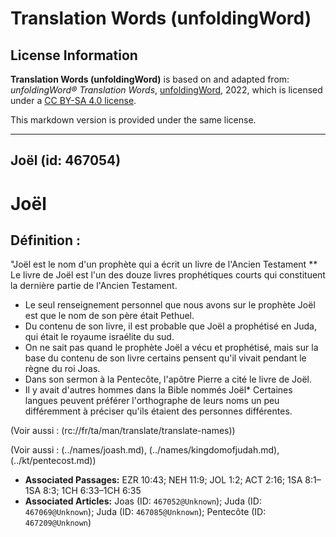 # Translation Words (unfoldingWord)

## License Information

**Translation Words (unfoldingWord)** is based on and adapted from: _unfoldingWord® Translation Words_, [unfoldingWord](https://unfoldingword.org/utw), 2022, which is licensed under a [CC BY-SA 4.0 license](https://creativecommons.org/licenses/by-sa/4.0/legalcode.en).

This markdown version is provided under the same license.



--------------------------------

## Joël (id: 467054)

Joël
====

Définition :
------------

"Joël est le nom d'un prophète qui a écrit un livre de l'Ancien Testament \*\* Le livre de Joël est l'un des douze livres prophétiques courts qui constituent la dernière partie de l'Ancien Testament.

* Le seul renseignement personnel que nous avons sur le prophète Joël est que le nom de son père était Pethuel.
* Du contenu de son livre, il est probable que Joël a prophétisé en Juda, qui était le royaume israélite du sud.
* On ne sait pas quand le prophète Joël a vécu et prophétisé, mais sur la base du contenu de son livre certains pensent qu'il vivait pendant le règne du roi Joas.
* Dans son sermon à la Pentecôte, l'apôtre Pierre a cité le livre de Joël.
* Il y avait d'autres hommes dans la Bible nommés Joël\* Certaines langues peuvent préférer l'orthographe de leurs noms un peu différemment à préciser qu'ils étaient des personnes différentes.

(Voir aussi : (rc://fr/ta/man/translate/translate\-names))

(Voir aussi : (../names/joash.md), (../names/kingdomofjudah.md), (../kt/pentecost.md))

* **Associated Passages:** EZR 10:43; NEH 11:9; JOL 1:2; ACT 2:16; 1SA 8:1–1SA 8:3; 1CH 6:33–1CH 6:35
* **Associated Articles:** Joas (ID: `467052@Unknown`); Juda (ID: `467069@Unknown`); Juda (ID: `467085@Unknown`); Pentecôte (ID: `467209@Unknown`)

